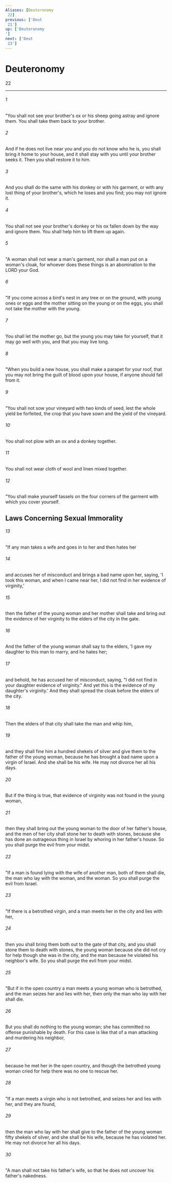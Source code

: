```yaml
---
Aliases: [Deuteronomy 22]
previous: ['Deut 21']
up: ['Deuteronomy']
next: ['Deut 23']
---
```

# Deuteronomy 22

***
 

###### 1 
"You shall not see your brother's ox or his sheep going astray and ignore them. You shall take them back to your brother.  

###### 2 
And if he does not live near you and you do not know who he is, you shall bring it home to your house, and it shall stay with you until your brother seeks it. Then you shall restore it to him.  

###### 3 
And you shall do the same with his donkey or with his garment, or with any lost thing of your brother's, which he loses and you find; you may not ignore it.  

###### 4 
You shall not see your brother's donkey or his ox fallen down by the way and ignore them. You shall help him to lift them up again.  

###### 5 
"A woman shall not wear a man's garment, nor shall a man put on a woman's cloak, for whoever does these things is an abomination to the LORD your God.  

###### 6 
"If you come across a bird's nest in any tree or on the ground, with young ones or eggs and the mother sitting on the young or on the eggs, you shall not take the mother with the young.  

###### 7 
You shall let the mother go, but the young you may take for yourself, that it may go well with you, and that you may live long.  

###### 8 
"When you build a new house, you shall make a parapet for your roof, that you may not bring the guilt of blood upon your house, if anyone should fall from it.  

###### 9 
"You shall not sow your vineyard with two kinds of seed, lest the whole yield be forfeited, the crop that you have sown and the yield of the vineyard.  

###### 10 
You shall not plow with an ox and a donkey together.  

###### 11 
You shall not wear cloth of wool and linen mixed together.  

###### 12 
"You shall make yourself tassels on the four corners of the garment with which you cover yourself.  ## Laws Concerning Sexual Immorality  

###### 13 
"If any man takes a wife and goes in to her and then hates her  

###### 14 
and accuses her of misconduct and brings a bad name upon her, saying, 'I took this woman, and when I came near her, I did not find in her evidence of virginity,'  

###### 15 
then the father of the young woman and her mother shall take and bring out the evidence of her virginity to the elders of the city in the gate.  

###### 16 
And the father of the young woman shall say to the elders, 'I gave my daughter to this man to marry, and he hates her;  

###### 17 
and behold, he has accused her of misconduct, saying, "I did not find in your daughter evidence of virginity." And yet this is the evidence of my daughter's virginity.' And they shall spread the cloak before the elders of the city.  

###### 18 
Then the elders of that city shall take the man and whip him,  

###### 19 
and they shall fine him a hundred shekels of silver and give them to the father of the young woman, because he has brought a bad name upon a virgin of Israel. And she shall be his wife. He may not divorce her all his days.  

###### 20 
But if the thing is true, that evidence of virginity was not found in the young woman,  

###### 21 
then they shall bring out the young woman to the door of her father's house, and the men of her city shall stone her to death with stones, because she has done an outrageous thing in Israel by whoring in her father's house. So you shall purge the evil from your midst.  

###### 22 
"If a man is found lying with the wife of another man, both of them shall die, the man who lay with the woman, and the woman. So you shall purge the evil from Israel.  

###### 23 
"If there is a betrothed virgin, and a man meets her in the city and lies with her,  

###### 24 
then you shall bring them both out to the gate of that city, and you shall stone them to death with stones, the young woman because she did not cry for help though she was in the city, and the man because he violated his neighbor's wife. So you shall purge the evil from your midst.  

###### 25 
"But if in the open country a man meets a young woman who is betrothed, and the man seizes her and lies with her, then only the man who lay with her shall die.  

###### 26 
But you shall do nothing to the young woman; she has committed no offense punishable by death. For this case is like that of a man attacking and murdering his neighbor,  

###### 27 
because he met her in the open country, and though the betrothed young woman cried for help there was no one to rescue her.  

###### 28 
"If a man meets a virgin who is not betrothed, and seizes her and lies with her, and they are found,  

###### 29 
then the man who lay with her shall give to the father of the young woman fifty shekels of silver, and she shall be his wife, because he has violated her. He may not divorce her all his days.  

###### 30 
"A man shall not take his father's wife, so that he does not uncover his father's nakedness.
